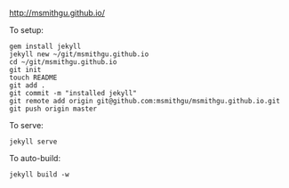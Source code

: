 http://msmithgu.github.io/

To setup:

    gem install jekyll
    jekyll new ~/git/msmithgu.github.io
    cd ~/git/msmithgu.github.io
    git init
    touch README
    git add .
    git commit -m "installed jekyll"
    git remote add origin git@github.com:msmithgu/msmithgu.github.io.git
    git push origin master

To serve:

    jekyll serve

To auto-build:

    jekyll build -w
